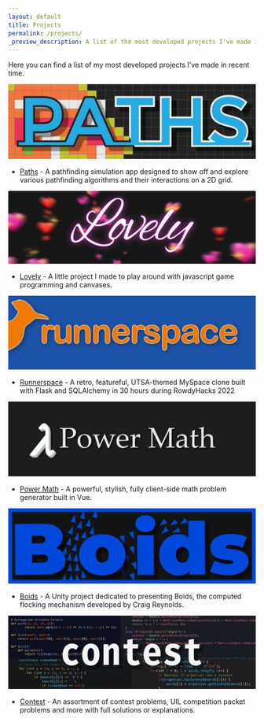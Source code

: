 ```yaml
---
layout: default
title: Projects
permalink: /projects/
_preview_description: A list of the most developed projects I've made in recent time.
---
```


Here you can find a list of my most developed projects I've made in recent time.

[![/Paths/ Banner][paths-banner]][paths]
* [Paths][paths] - A pathfinding simulation app designed to show off and explore various pathfinding algorithms and their interactions on a 2D grid.

[![/lovely/ Banner][lovely-banner]][lovely]
* [Lovely][lovely] - A little project I made to play around with javascript game programming and canvases.

[![/runnerspace/ Banner][runnerspace-banner]][runnerspace]
* [Runnerspace][runnerspace] - A retro, featureful, UTSA-themed MySpace clone built with Flask and SQLAlchemy in 30 hours during RowdyHacks 2022

[![/power-math/ Banner][power-math-banner]][power-math]
* [Power Math][power-math] - A powerful, stylish, fully client-side math problem generator built in Vue.

[![/boids/ Banner][boids-banner]][boids]
* [Boids][boids] - A Unity project dedicated to presenting Boids, the computed flocking mechanism developed by Craig Reynolds.

[![/contest/ Banner][contest-banner]][contest]
* [Contest][contest] - An assortment of contest problems, UIL competition packet problems and more with full solutions or explanations.

[lovely]: https://github.com/Xevion/lovely
[lovely-banner]: https://raw.githubusercontent.com/Xevion/lovely/master/public/Lovely-Banner.jpg
[runnerspace]: https://github.com/Xevion/runnerspace
[runnerspace-banner]: https://raw.githubusercontent.com/Xevion/runnerspace/master/static/runnerspace-banner.png
[power-math]: https://github.com/Xevion/power-math
[power-math-banner]: https://github.com/Xevion/power-math/raw/master/.media/banner.png
[contest]: https://github.com/Xevion/contest
[contest-banner]: https://raw.githubusercontent.com/Xevion/contest/master/.media/banner.png
[boids]: https://github.com/Xevion/Boids
[boids-banner]: https://raw.githubusercontent.com/Xevion/Boids/master/.media/banner.png
[paths]: https://github.com/Xevion/Paths
[paths-banner]: https://raw.githubusercontent.com/Xevion/Paths/master/.media/banner.png
[processing-projects]: https://github.com/Xevion/processing-projects
[the-office]: https://github.com/Xevion/the-office